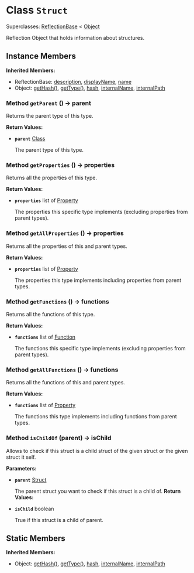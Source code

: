 # Class <code>Struct</code>

Superclasses: <a href="ReflectionBase.md">ReflectionBase</a> < <a href="Object.md">Object</a>

Reflection Object that holds information about structures.
## Instance Members
<b>Inherited Members:</b>
- ReflectionBase: <a href="ReflectionBase.md#description">description</a>, <a href="ReflectionBase.md#displayName">displayName</a>, <a href="ReflectionBase.md#name">name</a>
- Object: <a href="Object.md#getHash">getHash()</a>, <a href="Object.md#getType">getType()</a>, <a href="Object.md#hash">hash</a>, <a href="Object.md#internalName">internalName</a>, <a href="Object.md#internalPath">internalPath</a>
### Method <code>getParent</code> () → parent
Returns the parent type of this type.

<b>Return Values:</b>

- <code><b>parent</b></code> <a href="Class.md">Class</a>

  The parent type of this type.
### Method <code>getProperties</code> () → properties
Returns all the properties of this type.

<b>Return Values:</b>

- <code><b>properties</b></code> list of <a href="Property.md">Property</a>

  The properties this specific type implements (excluding properties from parent types).
### Method <code>getAllProperties</code> () → properties
Returns all the properties of this and parent types.

<b>Return Values:</b>

- <code><b>properties</b></code> list of <a href="Property.md">Property</a>

  The properties this type implements including properties from parent types.
### Method <code>getFunctions</code> () → functions
Returns all the functions of this type.

<b>Return Values:</b>

- <code><b>functions</b></code> list of <a href="Function.md">Function</a>

  The functions this specific type implements (excluding properties from parent types).
### Method <code>getAllFunctions</code> () → functions
Returns all the functions of this and parent types.

<b>Return Values:</b>

- <code><b>functions</b></code> list of <a href="Property.md">Property</a>

  The functions this type implements including functions from parent types.
### Method <code>isChildOf</code> (parent) → isChild
Allows to check if this struct is a child struct of the given struct or the given struct it self.

<b>Parameters:</b>

- <code><b>parent</b></code> <a href="Struct.md">Struct</a>

  The parent struct you want to check if this struct is a child of.
<b>Return Values:</b>

- <code><b>isChild</b></code> boolean

  True if this struct is a child of parent.
## Static Members
<b>Inherited Members:</b>
- Object: <a href="Object.md#getHash">getHash()</a>, <a href="Object.md#getType">getType()</a>, <a href="Object.md#hash">hash</a>, <a href="Object.md#internalName">internalName</a>, <a href="Object.md#internalPath">internalPath</a>